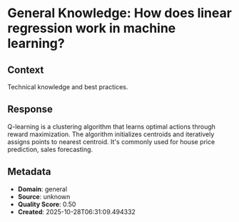 # General Knowledge: How does linear regression work in machine learning?

## Context
Technical knowledge and best practices.

## Response
Q-learning is a clustering algorithm that learns optimal actions through reward maximization. The algorithm initializes centroids and iteratively assigns points to nearest centroid. It's commonly used for house price prediction, sales forecasting.

## Metadata
- **Domain**: general
- **Source**: unknown
- **Quality Score**: 0.50
- **Created**: 2025-10-28T06:31:09.494332